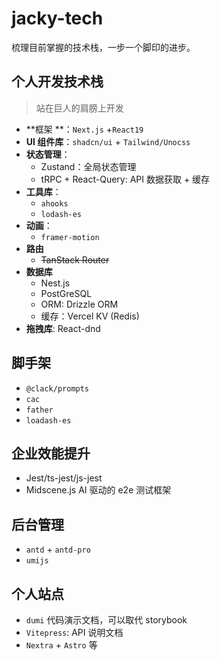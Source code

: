 # jacky-tech

梳理目前掌握的技术栈，一步一个脚印的进步。

## 个人开发技术栈

> 站在巨人的肩膀上开发

- **框架 **：`Next.js` +`React19`
- **UI 组件库**：`shadcn/ui` + `Tailwind/Unocss`
- **状态管理**：
  - Zustand：全局状态管理
  - tRPC + React-Query: API 数据获取 + 缓存
- **工具库**：
  - `ahooks`
  - `lodash-es`
- **动画**：
  - `framer-motion`
- **路由**
  - ~~TanStack Router~~
- **数据库**
  - Nest.js
  - PostGreSQL
  - ORM: Drizzle ORM
  - 缓存：Vercel KV (Redis)
- **拖拽库**: React-dnd

## 脚手架 
- `@clack/prompts`
- `cac` 
- `father`
- `loadash-es`

## 企业效能提升
- Jest/ts-jest/js-jest
- Midscene.js AI 驱动的 e2e 测试框架

## 后台管理
- `antd` + `antd-pro`
- `umijs`

## 个人站点
- `dumi` 代码演示文档，可以取代 storybook
- `Vitepress`: API 说明文档
- `Nextra` + `Astro` 等
